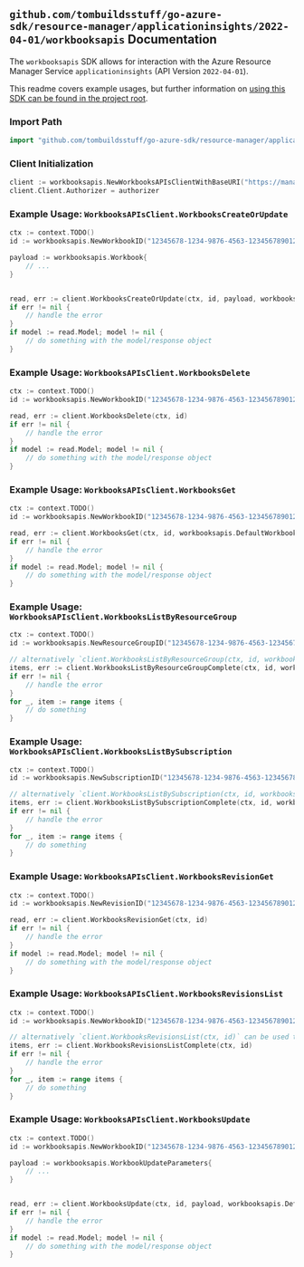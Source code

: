 
## `github.com/tombuildsstuff/go-azure-sdk/resource-manager/applicationinsights/2022-04-01/workbooksapis` Documentation

The `workbooksapis` SDK allows for interaction with the Azure Resource Manager Service `applicationinsights` (API Version `2022-04-01`).

This readme covers example usages, but further information on [using this SDK can be found in the project root](https://github.com/tombuildsstuff/go-azure-sdk/tree/main/docs).

### Import Path

```go
import "github.com/tombuildsstuff/go-azure-sdk/resource-manager/applicationinsights/2022-04-01/workbooksapis"
```


### Client Initialization

```go
client := workbooksapis.NewWorkbooksAPIsClientWithBaseURI("https://management.azure.com")
client.Client.Authorizer = authorizer
```


### Example Usage: `WorkbooksAPIsClient.WorkbooksCreateOrUpdate`

```go
ctx := context.TODO()
id := workbooksapis.NewWorkbookID("12345678-1234-9876-4563-123456789012", "example-resource-group", "workbookValue")

payload := workbooksapis.Workbook{
	// ...
}


read, err := client.WorkbooksCreateOrUpdate(ctx, id, payload, workbooksapis.DefaultWorkbooksCreateOrUpdateOperationOptions())
if err != nil {
	// handle the error
}
if model := read.Model; model != nil {
	// do something with the model/response object
}
```


### Example Usage: `WorkbooksAPIsClient.WorkbooksDelete`

```go
ctx := context.TODO()
id := workbooksapis.NewWorkbookID("12345678-1234-9876-4563-123456789012", "example-resource-group", "workbookValue")

read, err := client.WorkbooksDelete(ctx, id)
if err != nil {
	// handle the error
}
if model := read.Model; model != nil {
	// do something with the model/response object
}
```


### Example Usage: `WorkbooksAPIsClient.WorkbooksGet`

```go
ctx := context.TODO()
id := workbooksapis.NewWorkbookID("12345678-1234-9876-4563-123456789012", "example-resource-group", "workbookValue")

read, err := client.WorkbooksGet(ctx, id, workbooksapis.DefaultWorkbooksGetOperationOptions())
if err != nil {
	// handle the error
}
if model := read.Model; model != nil {
	// do something with the model/response object
}
```


### Example Usage: `WorkbooksAPIsClient.WorkbooksListByResourceGroup`

```go
ctx := context.TODO()
id := workbooksapis.NewResourceGroupID("12345678-1234-9876-4563-123456789012", "example-resource-group")

// alternatively `client.WorkbooksListByResourceGroup(ctx, id, workbooksapis.DefaultWorkbooksListByResourceGroupOperationOptions())` can be used to do batched pagination
items, err := client.WorkbooksListByResourceGroupComplete(ctx, id, workbooksapis.DefaultWorkbooksListByResourceGroupOperationOptions())
if err != nil {
	// handle the error
}
for _, item := range items {
	// do something
}
```


### Example Usage: `WorkbooksAPIsClient.WorkbooksListBySubscription`

```go
ctx := context.TODO()
id := workbooksapis.NewSubscriptionID("12345678-1234-9876-4563-123456789012")

// alternatively `client.WorkbooksListBySubscription(ctx, id, workbooksapis.DefaultWorkbooksListBySubscriptionOperationOptions())` can be used to do batched pagination
items, err := client.WorkbooksListBySubscriptionComplete(ctx, id, workbooksapis.DefaultWorkbooksListBySubscriptionOperationOptions())
if err != nil {
	// handle the error
}
for _, item := range items {
	// do something
}
```


### Example Usage: `WorkbooksAPIsClient.WorkbooksRevisionGet`

```go
ctx := context.TODO()
id := workbooksapis.NewRevisionID("12345678-1234-9876-4563-123456789012", "example-resource-group", "workbookValue", "revisionIdValue")

read, err := client.WorkbooksRevisionGet(ctx, id)
if err != nil {
	// handle the error
}
if model := read.Model; model != nil {
	// do something with the model/response object
}
```


### Example Usage: `WorkbooksAPIsClient.WorkbooksRevisionsList`

```go
ctx := context.TODO()
id := workbooksapis.NewWorkbookID("12345678-1234-9876-4563-123456789012", "example-resource-group", "workbookValue")

// alternatively `client.WorkbooksRevisionsList(ctx, id)` can be used to do batched pagination
items, err := client.WorkbooksRevisionsListComplete(ctx, id)
if err != nil {
	// handle the error
}
for _, item := range items {
	// do something
}
```


### Example Usage: `WorkbooksAPIsClient.WorkbooksUpdate`

```go
ctx := context.TODO()
id := workbooksapis.NewWorkbookID("12345678-1234-9876-4563-123456789012", "example-resource-group", "workbookValue")

payload := workbooksapis.WorkbookUpdateParameters{
	// ...
}


read, err := client.WorkbooksUpdate(ctx, id, payload, workbooksapis.DefaultWorkbooksUpdateOperationOptions())
if err != nil {
	// handle the error
}
if model := read.Model; model != nil {
	// do something with the model/response object
}
```
